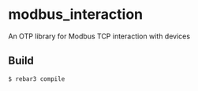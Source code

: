 modbus_interaction
=====

An OTP library for Modbus TCP interaction with devices

Build
-----

    $ rebar3 compile
